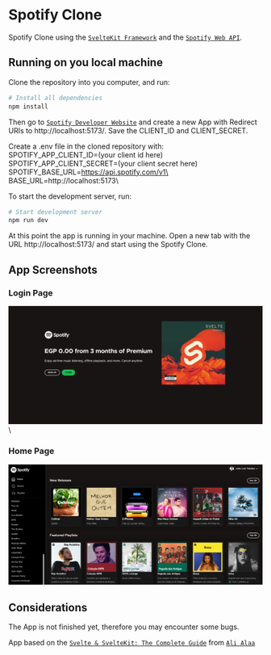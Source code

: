 # Spotify Clone

Spotify Clone using the [`SvelteKit Framework`](https://kit.svelte.dev/) and the [`Spotify Web API`](https://developer.spotify.com/documentation/web-api).

## Running on you local machine

Clone the repository into you computer, and run:
```bash
# Install all dependencies
npm install
```

Then go to [`Spotify Developer Website`](https://developer.spotify.com/documentation/web-api/concepts/apps) and create a new App with Redirect URIs to http://localhost:5173/. Save the CLIENT_ID and CLIENT_SECRET.

Create a .env file in the cloned repository with:\
SPOTIFY_APP_CLIENT_ID=(your client id here)\
SPOTIFY_APP_CLIENT_SECRET=(your client secret here)\
SPOTIFY_BASE_URL=https://api.spotify.com/v1\
BASE_URL=http://localhost:5173\

To start the development server, run:
```bash
# Start development server
npm run dev
```

At this point the app is running in your machine. Open a new tab with the URL http://localhost:5173/ and start using the Spotify Clone.

## App Screenshots
### Login Page
![Login Page](screenshots/LOGINPAGE.png?raw=true "LOGIN Page")\

### Home Page
![Home Page](screenshots/HOMEPAGE.png?raw=true "Home Page")

## Considerations
The App is not finished yet, therefore you may encounter some bugs.

App based on the [`Svelte & SvelteKit: The Complete Guide`](https://www.udemy.com/course/svelte-and-sveltekit/) from [`Ali Alaa`](https://www.udemy.com/user/ali-alaa-3/)